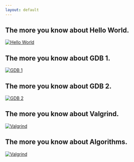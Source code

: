 ```yaml
---
layout: default
---
```


## The more you know about Hello World.

[![Hello World](http://img.youtube.com/vi/tIBVQDF2YCw/0.jpg)](http://www.youtube.com/watch?v=tIBVQDF2YCw "The more you know about Hello World.")

## The more you know about GDB 1.

[![GDB 1](http://img.youtube.com/vi/USPvePv1uzE/0.jpg)](http://www.youtube.com/watch?v=USPvePv1uzE "CS50 GDB 1.")

## The more you know about GDB 2.

[![GDB 2](http://img.youtube.com/vi/y5JmQItfFck/0.jpg)](http://www.youtube.com/watch?v=y5JmQItfFck "CS50 GDB 2.")

## The more you know about Valgrind.

[![Valgrind](http://img.youtube.com/vi/fvTsFjDuag8/0.jpg)](http://www.youtube.com/watch?v=fvTsFjDuag8 "CS50 Valgrind.")

## The more you know about Algorithms.

[![Valgrind](http://img.youtube.com/vi/fHNmRkzxHWs/0.jpg)](http://www.youtube.com/watch?v=fHNmRkzxHWs "C++ Algorithms.")
